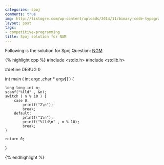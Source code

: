 ```yaml
---
categories: spoj
comments: true
img: http://listogre.com/wp-content/uploads/2014/11/binary-code-typography-hd-wallpaper-1920x1080-2619-672x372.png
layout: post
tags:
- competitive-programming
title: Spoj solution for NGM
---
```


Following is the solution for Spoj Question: [NGM](http://www.spoj.com/problems/NGM/)

{% highlight cpp %}
#include <stdio.h>
#include <stdlib.h>

#define DEBUG 0

int main ( int argc ,char * argv[] ) {

	long long int n;
	scanf("%lld" , &n);
	switch ( n % 10 ) {
		case 0:
			printf("2\n");
			break;
		default:
			printf("1\n");
			printf("%lld\n" , n % 10);
			break;
	}

	return 0;
}

{% endhighlight %}